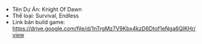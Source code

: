 - Tên Dự Án: Knight Of Dawn
- Thể loại: Survival, Endless
- Link bản build game: https://drive.google.com/file/d/1nTrgMz7V9Kbx4kzD6Dtof1eNga6QIKHr/view
